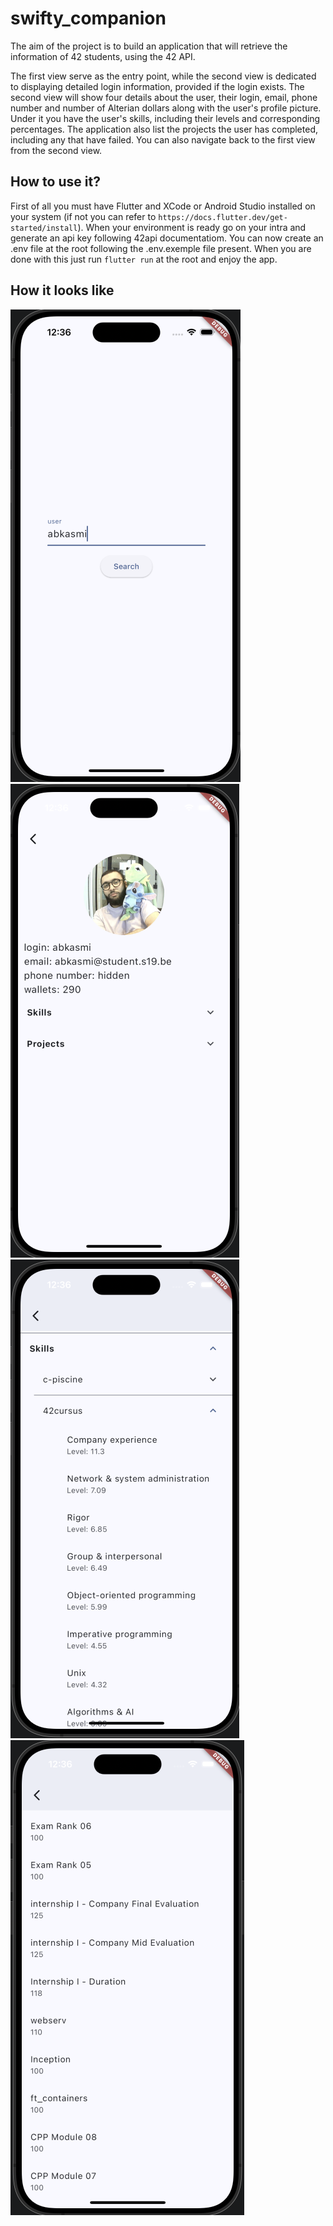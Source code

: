 # swifty_companion

The aim of the project is to build an application that will retrieve the information of 42 students,
using the 42 API.

The first view serve as the entry point, while the second view is dedicated to displaying detailed login information, provided if the login exists.
The second view will show four details about the user, their login, email, phone number and number of Alterian dollars along with the user's profile picture. Under it you have the user's skills, including their levels and corresponding percentages. The application also list the projects the user has completed, including any that have failed.
You can also navigate back to the first view from the second view.

## How to use it?

First of all you must have Flutter and XCode or Android Studio installed on your system (if not you can refer to `https://docs.flutter.dev/get-started/install`). When your environment is ready go on your intra and generate an api key following 42api documentatiom. You can now create an .env file at the root following the .env.exemple file present. When you are done with this just run `flutter run` at the root and enjoy the app.

## How it looks like

![screenshot](docs/Swifty1.png) ![screenshot](docs/Swifty2.png)
![screenshot](docs/Swifty3.png)
![screenshot](docs/Swifty4.png)


